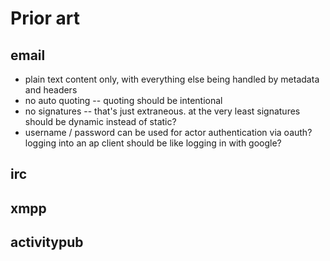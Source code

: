 # Prior art

## email
- plain text content only, with everything else being handled by metadata and headers
- no auto quoting -- quoting should be intentional
- no signatures -- that's just extraneous. at the very least signatures should be dynamic instead of static?
- username / password can be used for actor authentication via oauth? logging into an ap client should be like logging in with google?

## irc

## xmpp

## activitypub